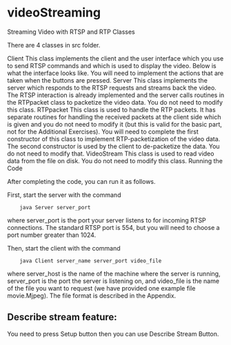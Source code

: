# videoStreaming
Streaming Video with RTSP and RTP
Classes

There are 4 classes in src folder.

Client
This class implements the client and the user interface which you use to send RTSP commands and which is used to display the video. Below is what the interface looks like. You will need to implement the actions that are taken when the buttons are pressed.
Server
This class implements the server which responds to the RTSP requests and streams back the video. The RTSP interaction is already implemented and the server calls routines in the RTPpacket class to packetize the video data. You do not need to modify this class.
RTPpacket
This class is used to handle the RTP packets. It has separate routines for handling the received packets at the client side which is given and you do not need to modify it (but this is valid for the basic part, not for the Additional Exercises). You will need to complete the first constructor of this class to implement RTP-packetization of the video data. The second constructor is used by the client to de-packetize the data. You do not need to modify that.
VideoStream
This class is used to read video data from the file on disk. You do not need to modify this class.
Running the Code

After completing the code, you can run it as follows.

First, start the server with the command

        java Server server_port
where server_port is the port your server listens to for incoming RTSP connections. The standard RTSP port is 554, but you will need to choose a port number greater than 1024.

Then, start the client with the command

        java Client server_name server_port video_file
where server_host is the name of the machine where the server is running, server_port is the port the server is listening on, and video_file is the name of the file you want to request (we have provided one example file movie.Mjpeg). The file format is described in the Appendix.

## Describe stream feature:
You need to press Setup button then you can use Describe Stream Button.
